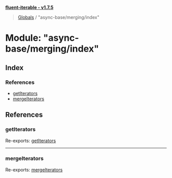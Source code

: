 **[fluent-iterable - v1.7.5](../README.md)**

> [Globals](../README.md) / "async-base/merging/index"

# Module: "async-base/merging/index"

## Index

### References

* [getIterators](_async_base_merging_index_.md#getiterators)
* [mergeIterators](_async_base_merging_index_.md#mergeiterators)

## References

### getIterators

Re-exports: [getIterators](_async_base_merging_get_iterators_.md#getiterators)

___

### mergeIterators

Re-exports: [mergeIterators](_async_base_merging_merge_iterators_.md#mergeiterators)
